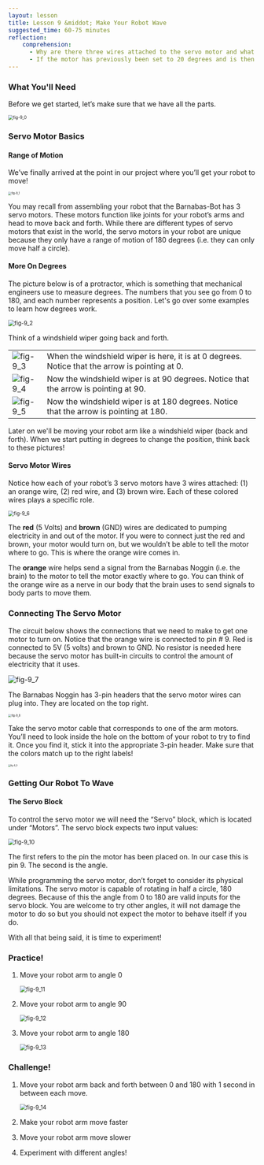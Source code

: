 ```yaml
---
layout: lesson
title: Lesson 9 &middot; Make Your Robot Wave
suggested_time: 60-75 minutes
reflection:
    comprehension: 
      - Why are there three wires attached to the servo motor and what do each of them do?
      - If the motor has previously been set to 20 degrees and is then set to 90, how many degrees does the motor move?
---
```


### What You'll Need

Before we get started, let’s make sure that we have all the parts.

<img src="fig-9_0.png" alt="fig-9_0" style="zoom:60%;" class="image center" />

### Servo Motor Basics

#### Range of Motion

We’ve finally arrived at the point in our project where you’ll get your robot to move!  

<img src="fig-9_1.png" alt="fig-9_1" style="zoom:40%;" class="image center" />

You may recall from assembling your robot that the Barnabas-Bot has 3 servo motors.  These motors function like joints for your robot’s arms and head to move back and forth.  While there are different types of servo motors that exist in the world, the servo motors in your robot are unique because they only have a range of motion of 180 degrees (i.e. they can only move half a circle).  

#### More On Degrees

The picture below is of a protractor, which is something that mechanical engineers use to measure degrees.  The numbers that you see go from 0 to 180, and each number represents a position.  Let's go over some examples to learn how degrees work.

<img src="fig-9_2.png" alt="fig-9_2" style="zoom:80%;" class="image center" />

  Think of a windshield wiper going back and forth.  



|                                                              |                                                              |
| ------------------------------------------------------------ | ------------------------------------------------------------ |
| <img src="fig-9_3.png" alt="fig-9_3" style="zoom:100%;" class="image center" /> | When the windshield wiper is here, it is at 0 degrees.  Notice that the arrow is pointing at 0. |
| <img src="fig-9_4.png" alt="fig-9_4" style="zoom:100%;" class="image center" /> | Now the windshield wiper is at 90 degrees.  Notice that the arrow is pointing at 90. |
| <img src="fig-9_5.png" alt="fig-9_5" style="zoom:100%;" class="image center" /> | Now the windshield wiper is at 180 degrees.  Notice that the arrow is pointing at 180. |

Later on we'll be moving your robot arm like a windshield wiper (back and forth).  When we start putting in degrees to change the position, think back to these pictures!

#### Servo Motor Wires

Notice how each of your robot’s 3 servo motors have 3 wires attached: (1) an orange wire, (2) red wire, and (3) brown wire.  Each of these colored wires plays a specific role.

<img src="fig-9_6.png" alt="fig-9_6" style="zoom:70%;" class="image center" />

The **red** (5 Volts) and **brown** (GND) wires are dedicated to pumping electricity in and out of the motor.  If you were to connect just the red and brown, your motor would turn on, but we wouldn’t be able to tell the motor where to go. This is where the orange wire comes in.


The **orange** wire helps send a signal from the Barnabas Noggin (i.e. the brain) to the motor to tell the motor exactly where to go.  You can think of the orange wire as a nerve in our body that the brain uses to send signals to body parts to move them.

### Connecting The Servo Motor

The circuit below shows the connections that we need to make to get one motor to turn on.  Notice that the orange wire is connected to pin # 9.  Red is connected to 5V (5 volts) and brown to GND.  No resistor is needed here because the servo motor has built-in circuits to control the amount of electricity that it uses.

<img src="fig-9_7.png" alt="fig-9_7" style="zoom:100%;" class="image center" />

The Barnabas Noggin has 3-pin headers that the servo motor wires can plug into.  They are located on the top right.

<img src="fig-9_8.png" alt="fig-9_8" style="zoom:40%;" class="image center" />

Take the servo motor cable that corresponds to one of the arm motors.  You’ll need to look inside the hole on the bottom of your robot to try to find it.  Once you find it, stick it into the appropriate 3-pin header.  Make sure that the colors match up to the right labels!

<img src="fig-9_9.png" alt="fig-9_9" style="zoom:30%;" class="image center" />

### Getting Our Robot To Wave

#### The Servo Block

To control the servo motor we will need the “Servo” block, which is located under “Motors”.  The servo block expects two input values:

<img src="fig-9_10.png" alt="fig-9_10" style="zoom:80%;" class="image center" />

The first refers to the pin the motor has been placed on. In our case this is pin 9. The second is the angle.

While programming the servo motor, don’t forget to consider its physical limitations. The servo motor is capable of rotating in half a circle, 180 degrees. Because of this the angle from 0 to 180 are valid inputs for the servo block. You are welcome to try other angles, it will not damage the motor to do so but you should not expect the motor to behave itself if you do.

With all that being said, it is time to experiment!

### Practice!

1. Move your robot arm to angle 0

   <img src="fig-9_11.png" alt="fig-9_11" style="zoom:80%;" class="image center" />

2. Move your robot arm to angle 90

   <img src="fig-9_12.png" alt="fig-9_12" style="zoom:80%;" class="image center" />

3. Move your robot arm to angle 180

   <img src="fig-9_13.png" alt="fig-9_13" style="zoom:80%;" class="image center" />

### Challenge!

1. Move your robot arm back and forth between 0 and 180 with 1 second in between each move.

   <img src="fig-9_14.png" alt="fig-9_14" style="zoom:80%;" class="image center" />

2. Make your robot arm move faster

3. Move your robot arm move slower

4. Experiment with different angles!